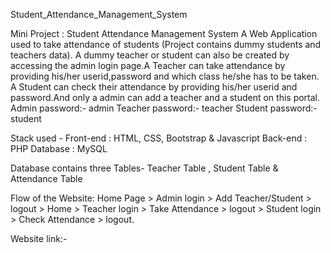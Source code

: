 Student_Attendance_Management_System

Mini Project : Student Attendance Management System
A Web Application used to take attendance of students (Project contains dummy students and teachers data). A dummy teacher or student can also be created by accessing the admin login page.A Teacher can take attendance by providing his/her userid,password and which class he/she has to be taken. A Student can check their attendance by providing his/her userid and password.And only a admin can add a teacher and a student on this portal.
Admin password:- admin
Teacher password:- teacher
Student password:- student

Stack used - Front-end : HTML, CSS, Bootstrap & Javascript Back-end : PHP Database : MySQL

Database contains three Tables- Teacher Table , Student Table & Attendance Table

Flow of the Website: Home Page > Admin login > Add Teacher/Student > logout > Home > Teacher login > Take Attendance > logout > Student login > Check Attendance > logout.

Website link:- 

